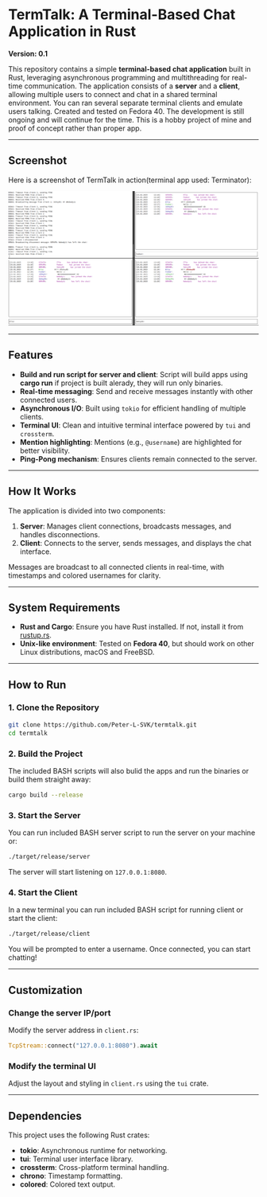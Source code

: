 # **TermTalk: A Terminal-Based Chat Application in Rust**

**Version: 0.1**

This repository contains a simple **terminal-based chat application** built in Rust, leveraging asynchronous programming and multithreading for real-time communication. The application consists of a **server** and a **client**, allowing multiple users to connect and chat in a shared terminal environment. You can ran several separate terminal clients and emulate users talking. Created and tested on Fedora 40. The development is still ongoing and will continue for the time. This is a hobby project of mine and proof of concept rather than proper app. 

---

## **Screenshot**

Here is a screenshot of TermTalk in action(terminal app used: Terminator):

![TermTalk Chat Screenshot](example.png)

---

## **Features**
- **Build and run script for server and client**: Script will build apps using **cargo run** if project is built alerady, they will run only binaries.
- **Real-time messaging**: Send and receive messages instantly with other connected users.
- **Asynchronous I/O**: Built using `tokio` for efficient handling of multiple clients.
- **Terminal UI**: Clean and intuitive terminal interface powered by `tui` and `crossterm`.
- **Mention highlighting**: Mentions (e.g., `@username`) are highlighted for better visibility.
- **Ping-Pong mechanism**: Ensures clients remain connected to the server.

---

## **How It Works**
The application is divided into two components:
1. **Server**: Manages client connections, broadcasts messages, and handles disconnections.
2. **Client**: Connects to the server, sends messages, and displays the chat interface.

Messages are broadcast to all connected clients in real-time, with timestamps and colored usernames for clarity.

---

## **System Requirements**
- **Rust and Cargo**: Ensure you have Rust installed. If not, install it from [rustup.rs](https://rustup.rs/).
- **Unix-like environment**: Tested on **Fedora 40**, but should work on other Linux distributions, macOS and FreeBSD.

---

## **How to Run**

### 1. Clone the Repository
```bash
git clone https://github.com/Peter-L-SVK/termtalk.git
cd termtalk
```

### 2. Build the Project
The included BASH scripts will also bulid the apps and run the binaries or build them straight away:
```bash
cargo build --release
```

### 3. Start the Server
You can run included BASH server script to run the server on your machine or:
```bash
./target/release/server
```
The server will start listening on `127.0.0.1:8080`.

### 4. Start the Client
In a new terminal you can run included BASH script for running client or start the client:
```bash
./target/release/client
```
You will be prompted to enter a username. Once connected, you can start chatting!

---

## **Customization**

### Change the server IP/port
Modify the server address in `client.rs`:
```rust
TcpStream::connect("127.0.0.1:8080").await
```

### Modify the terminal UI
Adjust the layout and styling in `client.rs` using the `tui` crate.

---

## **Dependencies**
This project uses the following Rust crates:

- **tokio**: Asynchronous runtime for networking.
- **tui**: Terminal user interface library.
- **crossterm**: Cross-platform terminal handling.
- **chrono**: Timestamp formatting.
- **colored**: Colored text output.

